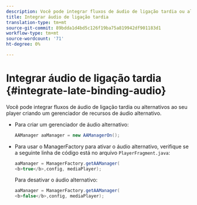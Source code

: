 ```yaml
---
description: Você pode integrar fluxos de áudio de ligação tardia ou alternativos ao seu player criando um gerenciador de recursos de áudio alternativo.
title: Integrar áudio de ligação tardia
translation-type: tm+mt
source-git-commit: 89bdda1d4bd5c126f19ba75a819942df901183d1
workflow-type: tm+mt
source-wordcount: '71'
ht-degree: 0%

---
```



# Integrar áudio de ligação tardia {#integrate-late-binding-audio}

Você pode integrar fluxos de áudio de ligação tardia ou alternativos ao seu player criando um gerenciador de recursos de áudio alternativo.

* Para criar um gerenciador de áudio alternativo:

   ```java
   AAManager aaManager = new AAManagerOn(); 
   ```

* Para usar o ManagerFactory para ativar o áudio alternativo, verifique se a seguinte linha de código está no arquivo `PlayerFragment.java`:

   ```java
   aaManager = ManagerFactory.getAAManager( 
   <b>true</b>,config, mediaPlayer);
   ```

   Para desativar o áudio alternativo:

   ```java
   aaManager = ManagerFactory.getAAManager( 
   <b>false</b>,config, mediaPlayer);
   ```

